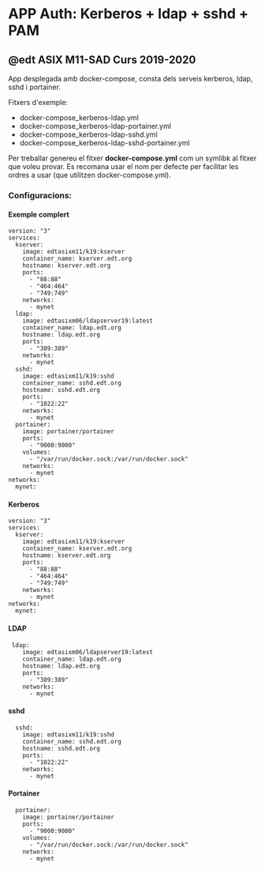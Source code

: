 # APP Auth: Kerberos + ldap + sshd + PAM
## @edt ASIX M11-SAD Curs 2019-2020

App desplegada amb docker-compose, consta dels serveis kerberos, ldap, sshd i portainer.

Fitxers d'exemple:

 * docker-compose_kerberos-ldap.yml
 * docker-compose_kerberos-ldap-portainer.yml
 * docker-compose_kerberos-ldap-sshd.yml
 * docker-compose_kerberos-ldap-sshd-portainer.yml

Per treballar genereu el fitxer **docker-compose.yml** com un symlibk al 
fitxer que voleu provar. Es recomana usar el nom per defecte per facilitar
les ordres a usar (que utilitzen docker-compose.yml).

### Configuracions:

#### Exemple complert

```
version: "3"
services:
  kserver:
    image: edtasixm11/k19:kserver
    container_name: kserver.edt.org
    hostname: kserver.edt.org
    ports:
      - "88:88"
      - "464:464"
      - "749:749"
    networks:
      - mynet
  ldap:
    image: edtasixm06/ldapserver19:latest
    container_name: ldap.edt.org
    hostname: ldap.edt.org
    ports: 
      - "389:389"
    networks:
      - mynet
  sshd:
    image: edtasixm11/k19:sshd
    container_name: sshd.edt.org
    hostname: sshd.edt.org
    ports:
      - "1022:22"
    networks:
      - mynet
  portainer:
    image: portainer/portainer
    ports:
      - "9000:9000"
    volumes:
      - "/var/run/docker.sock:/var/run/docker.sock"
    networks:
      - mynet
networks:
  mynet:

```


#### Kerberos

```
version: "3"
services:
  kserver:
    image: edtasixm11/k19:kserver
    container_name: kserver.edt.org
    hostname: kserver.edt.org
    ports:
      - "88:88"
      - "464:464"
      - "749:749"
    networks:
      - mynet
networks:
  mynet:
```

#### LDAP

```
 ldap:
    image: edtasixm06/ldapserver19:latest
    container_name: ldap.edt.org
    hostname: ldap.edt.org
    ports: 
      - "389:389"
    networks:
      - mynet

```

#### sshd

```
  sshd:
    image: edtasixm11/k19:sshd
    container_name: sshd.edt.org
    hostname: sshd.edt.org
    ports:
      - "1022:22"
    networks:
      - mynet

```

#### Portainer

```
  portainer:
    image: portainer/portainer
    ports:
      - "9000:9000"
    volumes:
      - "/var/run/docker.sock:/var/run/docker.sock"
    networks:
      - mynet
```
